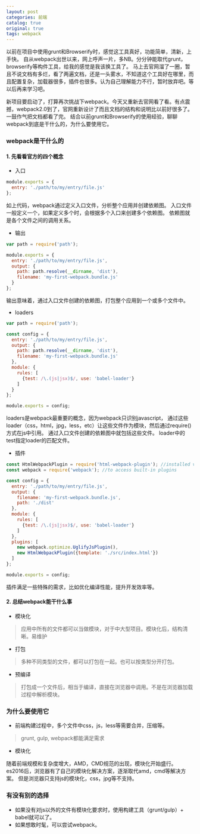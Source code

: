 ```yaml
---
layout: post
categories: 前端
catalog: true
original: true
tags: webpack
---
```


以前在项目中使用grunt和Browserify时，感觉这工具真好，功能简单，清新，上手快。
自从webpack出世以来，网上呼声一片，多NB。分分钟能取代grunt，browserify等构件工具，给我的感觉是我该换工具了。
马上去官网溜了一圈，暂且不说文档有多烂，看了两遍文档，还是一头雾水，不知道这个工具好在哪里，而且配置复杂，加载器很多，插件也很多。认为自己理解能力不行，暂时放弃吧。等以后再来学习吧。

新项目要启动了，打算再次挑战下webpack。今天又重新去官网看了看。有点震撼，webpack2.0到了，官网重新设计了而且文档的结构和说明比以前好很多了。一鼓作气把文档都看了完。
结合以前grunt和Browserify的使用经验，聊聊webpack到底是干什么的，为什么要使用它。

### webpack是干什么的

#### 1. 先看看官方的四个概念
* 入口

```js
module.exports = {
  entry: './path/to/my/entry/file.js'
};

```
如上代码，webpack通过定义入口文件，分析整个应用并创建依赖图。
入口文件一般定义一个，如果定义多个时，会根据多个入口来创建多个依赖图。
依赖图就是各个文件之间的调用关系。

* 输出

```js
var path = require('path');

module.exports = {
  entry: './path/to/my/entry/file.js',
  output: {
    path: path.resolve(__dirname, 'dist'),
    filename: 'my-first-webpack.bundle.js'
  }
};
```
输出意味着，通过入口文件创建的依赖图，打包整个应用到一个或多个文件中。

* loaders

```js
var path = require('path');

const config = {
  entry: './path/to/my/entry/file.js',
  output: {
    path: path.resolve(__dirname, 'dist'),
    filename: 'my-first-webpack.bundle.js'
  },
  module: {
    rules: [
      {test: /\.(js|jsx)$/, use: 'babel-loader'}
    ]
  }
};

module.exports = config;
```

loaders是webpack最重要的概念，因为webpack只识别javascript，
通过这些loader（css，html，jpg，less，etc）让这些文件作为模块，然后通过require()方式在js中引用。
通过入口文件创建的依赖图中就包括这些文件。
loader中的test指定loader的匹配文件。

* 插件

```js
const HtmlWebpackPlugin = require('html-webpack-plugin'); //installed via npm
const webpack = require('webpack'); //to access built-in plugins

const config = {
  entry: './path/to/my/entry/file.js',
  output: {
    filename: 'my-first-webpack.bundle.js',
    path: './dist'
  },
  module: {
    rules: [
      {test: /\.(js|jsx)$/, use: 'babel-loader'}
    ]
  },
  plugins: [
    new webpack.optimize.UglifyJsPlugin(),
    new HtmlWebpackPlugin({template: './src/index.html'})
  ]
};

module.exports = config;
```

插件满足一些特殊的需求，比如优化编译性能，提升开发效率等。

#### 2. 总结webpack能干什么事
* 模块化
> 应用中所有的文件都可以当做模块，对于中大型项目。模块化后，结构清晰。易维护

* 打包
> 多种不同类型的文件，都可以打包在一起。也可以按类型分开打包。

* 预编译
> 打包成一个文件后，相当于编译，直接在浏览器中调用。不是在浏览器加载过程中解析模块。

### 为什么要使用它
* 前端构建过程中，多个文件中css，js，less等需要合并，压缩等。
> grunt, gulp, webpack都能满足需求

* 模块化
>
随着前端规模和复杂度增大，AMD，CMD规范的出现，模块化开始盛行。
es2016后，浏览器有了自己的模块化解决方案，逐渐取代amd，cmd等解决方案。
但是浏览器只支持js的模块化，css，jpg等不支持。

### 有没有别的选择
* 如果没有对js以外的文件有模块化要求时，使用构建工具（grunt/gulp）+ babel就可以了。
* 如果想敢时髦，可以尝试webpack。



